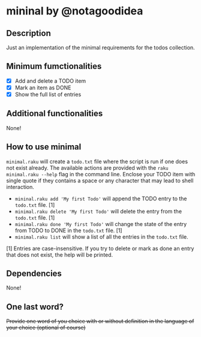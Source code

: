 # mininal by @notagoodidea
## Description
Just an implementation of the minimal requirements for the todos collection.

## Minimum fumctionalities

- [X] Add and delete a TODO item
- [X] Mark an item as DONE
- [X] Show the full list of entries

## Additional functionalities
None!

## How to use minimal
`minimal.raku` will create a `todo.txt` file where the script is run if one does not exist already.
The available actions are provided with the `raku minimal.raku --help` flag in the command line.
Enclose your TODO item with single quote if they contains a space or any character that may lead to shell interaction.

* `mininal.raku add 'My first Todo'` will append the TODO entry to the `todo.txt` file. [1]
* `minimal.raku delete 'My first Todo'` will delete the entry from the `todo.txt` file. [1]
* `minimal.raku done 'My first Todo'` will change the state of the entry from TODO to DONE in the `todo.txt` file. [1]
* `minimal.raku list` will show a list of all the entries in the `todo.txt` file.

[1] Entries are case-insensitive. If you try to delete or mark as done an entry that does not exist, the help will be printed.

## Dependencies
None!

## One last word?
~~Provide one word of you choice with or without definition in the language of your choice (optional of course)~~
